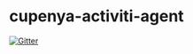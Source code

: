 # cupenya-activiti-agent

[![Gitter](https://badges.gitter.im/Join%20Chat.svg)](https://gitter.im/cupenya/cupenya-activiti-agent?utm_source=badge&utm_medium=badge&utm_campaign=pr-badge&utm_content=badge)